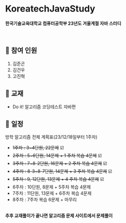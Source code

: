 # KoreatechJavaStudy
**한국기술교육대학교 컴퓨터공학부 23년도 겨울계절 자바 스터디**

<br/>

## 👥 참여 인원
1. 김준곤
2. 김건우
3. 고진혁

## 📙 교재
- Do it! 알고리즘 코딩테스트 자바편

## 📆 일정
방학 알고리즘 전체 계획표(23/12/18일부터 1주차)
- ~~1주차 : 3~4단원, 22문제~~ ☑️
- ~~2주차 : 5~6단원, 14문제 + 1 주차 복습 4문제~~ ☑️
- ~~3주차 : 7~8-2단원, 16문제 + 2 주차 복습 4문제~~ ☑️
- ~~4주차 : 8-3~8-7단원, 14문제 + 3 주차 복습 4문제~~ ☑️
- ~~5주차 : 9, 12단원, 13문제 + 4 주차 복습 4문제~~ ☑️
- 6주차 : 10단원, 8문제 + 5주차 복습 4문제
- 7주차 : 11단원, 13문제 + 6주차 복습 4문제
- 8주차 : 7주차 복습 6문제 + 마무리
  
<br/>**추후 교재풀이가 끝나면 알고리즘 문제 사이트에서 문제풀이**
